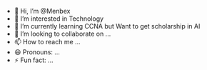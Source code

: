 - 👋 Hi, I’m @Menbex
- 👀 I’m interested in Technology
- 🌱 I’m currently learning CCNA but Want to get scholarship in AI
- 💞️ I’m looking to collaborate on ...
- 📫 How to reach me ...
- 😄 Pronouns: ...
- ⚡ Fun fact: ...

<!---
Menbex/Menbex is a ✨ special ✨ repository because its `README.md` (this file) appears on your GitHub profile.
You can click the Preview link to take a look at your changes.
--->
